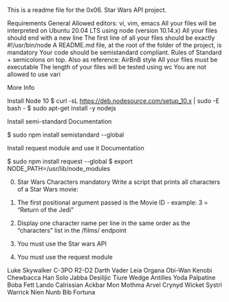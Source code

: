 This is a readme file for the 0x06. Star Wars API project.

Requirements
General
Allowed editors: vi, vim, emacs
All your files will be interpreted on Ubuntu 20.04 LTS using node (version 10.14.x)
All your files should end with a new line
The first line of all your files should be exactly #!/usr/bin/node
A README.md file, at the root of the folder of the project, is mandatory
Your code should be semistandard compliant. Rules of Standard + semicolons on top. Also as reference: AirBnB style
All your files must be executable
The length of your files will be tested using wc
You are not allowed to use vari

More Info

Install Node 10
$ curl -sL https://deb.nodesource.com/setup_10.x | sudo -E bash -
$ sudo apt-get install -y nodejs

Install semi-standard
Documentation

$ sudo npm install semistandard --global

Install request module and use it
Documentation

$ sudo npm install request --global
$ export NODE_PATH=/usr/lib/node_modules

0. Star Wars Characters
mandatory
Write a script that prints all characters of a Star Wars movie:

1. The first positional argument passed is the Movie ID - example: 3 = “Return of the Jedi”
2. Display one character name per line in the same order as the “characters” list in the /films/ endpoint
3. You must use the Star wars API
4. You must use the request module

Luke Skywalker
C-3PO
R2-D2
Darth Vader
Leia Organa
Obi-Wan Kenobi
Chewbacca
Han Solo
Jabba Desilijic Tiure
Wedge Antilles
Yoda
Palpatine
Boba Fett
Lando Calrissian
Ackbar
Mon Mothma
Arvel Crynyd
Wicket Systri Warrick
Nien Nunb
Bib Fortuna
